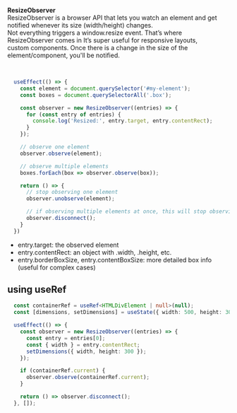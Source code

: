 **ResizeObserver**
<br>
  ResizeObserver is a browser API that lets you watch an element and get notified whenever its size (width/height) changes. <br>
  Not everything triggers a window.resize event. That’s where ResizeObserver comes in It’s super useful for responsive layouts, <br>
  custom components. Once there is a change in the size of the element/component, you'll be notified. <br>

<br>

```ts
  useEffect(() => {
    const element = document.querySelector('#my-element');
    const boxes = document.querySelectorAll('.box');

    const observer = new ResizeObserver((entries) => {
      for (const entry of entries) {
        console.log('Resized:', entry.target, entry.contentRect);
      }
    });

    // observe one element
    observer.observe(element);

    // observe multiple elements
    boxes.forEach(box => observer.observe(box));

    return () => {
      // stop observing one element
      observer.unobserve(element);

      // if observing multiple elements at once, this will stop observing all of them at once
      observer.disconnect();
    }
  })
```
- entry.target: the observed element
- entry.contentRect: an object with .width, .height, etc.
- entry.borderBoxSize, entry.contentBoxSize: more detailed box info (useful for complex cases)

## using useRef

```ts
  const containerRef = useRef<HTMLDivElement | null>(null);
  const [dimensions, setDimensions] = useState({ width: 500, height: 300 });

  useEffect(() => {
    const observer = new ResizeObserver((entries) => {
      const entry = entries[0];
      const { width } = entry.contentRect;
      setDimensions({ width, height: 300 });
    });

    if (containerRef.current) {
      observer.observe(containerRef.current);
    }

    return () => observer.disconnect();
  }, []);
```